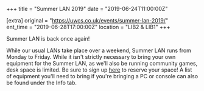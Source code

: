 +++
title = "Summer LAN 2019"
date = "2019-06-24T11:00:00Z"

[extra]
original = "https://uwcs.co.uk/events/summer-lan-2019/"    
ent_time = "2019-06-28T17:00:00Z"
location = "LIB2 & LIB1"
+++

Summer LAN is back once again\!

While our usual LANs take place over a weekend, Summer LAN runs from Monday to Friday. While it isn't strictly necessary to bring your own equipment for the Summer LAN, as we'll also be running community games, desk space is limited. Be sure to sign up [here](https://warwick.gg/events/summer-lan-2019) to reserve your space\! A list of equipment you'll need to bring if you're bringing a PC or console can also be found under the Info tab.

